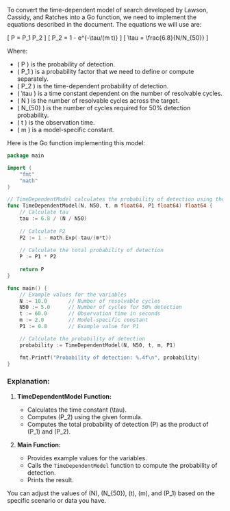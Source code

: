 To convert the time-dependent model of search developed by Lawson, Cassidy, and Ratches into a Go function, we need to implement the equations described in the document. The equations we will use are:

\[ P = P_1 P_2 \]
\[ P_2 = 1 - e^{-\tau/(m t)} \]
\[ \tau = \frac{6.8}{N/N_{50}} \]

Where:
- \( P \) is the probability of detection.
- \( P_1 \) is a probability factor that we need to define or compute separately.
- \( P_2 \) is the time-dependent probability of detection.
- \( \tau \) is a time constant dependent on the number of resolvable cycles.
- \( N \) is the number of resolvable cycles across the target.
- \( N_{50} \) is the number of cycles required for 50% detection probability.
- \( t \) is the observation time.
- \( m \) is a model-specific constant.

Here is the Go function implementing this model:

```go
package main

import (
	"fmt"
	"math"
)

// TimeDependentModel calculates the probability of detection using the time-dependent model of Lawson, Cassidy, and Ratches.
func TimeDependentModel(N, N50, t, m float64, P1 float64) float64 {
	// Calculate tau
	tau := 6.8 / (N / N50)
	
	// Calculate P2
	P2 := 1 - math.Exp(-tau/(m*t))
	
	// Calculate the total probability of detection
	P := P1 * P2
	
	return P
}

func main() {
	// Example values for the variables
	N := 10.0       // Number of resolvable cycles
	N50 := 5.0      // Number of cycles for 50% detection
	t := 60.0       // Observation time in seconds
	m := 2.0        // Model-specific constant
	P1 := 0.8       // Example value for P1

	// Calculate the probability of detection
	probability := TimeDependentModel(N, N50, t, m, P1)

	fmt.Printf("Probability of detection: %.4f\n", probability)
}
```

### Explanation:
1. **TimeDependentModel Function:**
   - Calculates the time constant \(\tau\).
   - Computes \(P_2\) using the given formula.
   - Computes the total probability of detection \(P\) as the product of \(P_1\) and \(P_2\).

2. **Main Function:**
   - Provides example values for the variables.
   - Calls the `TimeDependentModel` function to compute the probability of detection.
   - Prints the result.

You can adjust the values of \(N\), \(N_{50}\), \(t\), \(m\), and \(P_1\) based on the specific scenario or data you have.